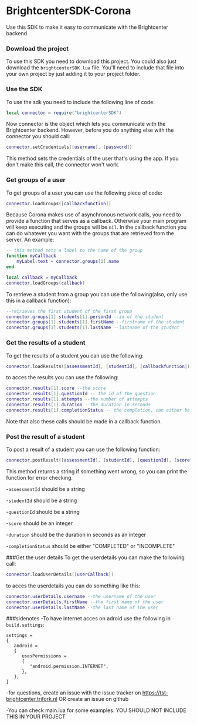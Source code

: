 BrightcenterSDK-Corona
=======================

Use this SDK to make it easy to communicate with the Brightcenter backend. 

### Download the project
To use this SDK you need to download this project. You could also just download the `brightcenterSDK.lua` file.
You'll need to include that file into your own project by just adding it to your project folder.

### Use the SDK
To use the sdk you need to include the following line of code:

```lua
local connector = require("brightcenterSDK")
```

Now connector is the object which lets you communicate with the Brightcenter backend. However, before you do anything else with the connector you should call:

```lua
connector.setCredentials([username], [password])
```
This method sets the credentials of the user that's using the app. If you don't make this call, the connector won't work.





### Get groups of a user
To get groups of a user you can use the following piece of code:
```lua
connector.loadGroups([callbackfunction])
```
Because Corona makes use of asynchronous network calls, you need to provide a function that serves as a callback. Otherwise your main program will keep executing and the groups will be `nil`. In the callback function you can do whatever you want with the groups that are retrieved from the server. An example:
```lua
-- this method sets a label to the name of the group
function myCallback
    myLabel.text = connector.groups[1].name
end

local callback = myCallback
connector.loadGroups(callback)
```

To retrieve a student from a group you can use the following(also, only use this in a callback function):
```lua
--retrieves the first student of the first group
connector.groups[1].students[1].personId --id of the student
connector.groups[1].students[1].firstName --firstname of the student
connector.groups[1].students[1].lastName --lastname of the student
```

### Get the results of a student
To get the results of a student you can use the following:
```lua
connector.loadResults([assessmentId], [studentId], [callbackfunction])
```

to acces the results you can use the following:
```lua
connector.results[1].score --the score
connector.results[1].questionId -- the id of the question
connector.results[1].attempts --the number of attempts
connector.results[1].duration --the duration in seconds
connector.results[1].completionStatus -- the completion, can either be "COMPLETED" or "INCOMPLETE"
```

Note that also these calls should be made in a callback function.

### Post the result of a student
To post a result of a student you can use the following function:
```lua
connector.postResult([assessmentId], [studentId], [questionId], [score], [duration], [completionStatus])
```
This method returns a string if something went wrong, so you can print the function for error checking.

-`assessmentId` should be a string

-`studentId` should be a string

-`questionId` should be a string

-`score` should be an integer

-`duration` should be the duration in seconds as an integer

-`completionStatus` should be either "COMPLETED" or "INCOMPLETE"

###Get the user details
To get the userdetails you can make the following call:
```lua
connector.loadUserDetails([userCallback])
```

to acces the userdetails you can do something like this:
```lua
connector.userDetails.username --the username of the user
connector.userDetails.firstName --the first name of the user
connector.userDetails.lastName --the last name of the user
```


###sidenotes
-To have internet acces on adroid use the following in `build.settings`:
```
settings =
{
   android =
   {
      usesPermissions =
      {
         "android.permission.INTERNET",
      },
   },
}
```

-for questions, create an issue with the issue tracker on https://tst-brightcenter.trifork.nl OR create an issue on github

-You can check main.lua for some examples. YOU SHOULD NOT INCLUDE THIS IN YOUR PROJECT





